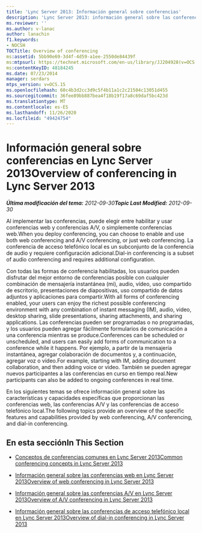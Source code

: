 ```yaml
---
title: 'Lync Server 2013: Información general sobre conferencias'
description: 'Lync Server 2013: información general sobre las conferencias.'
ms.reviewer: ''
ms.author: v-lanac
author: lanachin
f1.keywords:
- NOCSH
TOCTitle: Overview of conferencing
ms:assetid: 5bb90e69-3d4f-4d59-a1ee-2550de84439f
ms:mtpsurl: https://technet.microsoft.com/en-us/library/JJ204928(v=OCS.15)
ms:contentKeyID: 48184245
ms.date: 07/23/2014
manager: serdars
mtps_version: v=OCS.15
ms.openlocfilehash: 60c4b3d2cc3d9c5f4b11a1c2c21504c13051d455
ms.sourcegitcommit: 36fee89bb887bea4f18b19f17a8c69daf5bc423d
ms.translationtype: MT
ms.contentlocale: es-ES
ms.lasthandoff: 11/26/2020
ms.locfileid: "49424754"
---
```

# <a name="overview-of-conferencing-in-lync-server-2013"></a><span data-ttu-id="19d57-103">Información general sobre conferencias en Lync Server 2013</span><span class="sxs-lookup"><span data-stu-id="19d57-103">Overview of conferencing in Lync Server 2013</span></span>

<div data-xmlns="http://www.w3.org/1999/xhtml">

<div class="topic" data-xmlns="http://www.w3.org/1999/xhtml" data-msxsl="urn:schemas-microsoft-com:xslt" data-cs="https://msdn.microsoft.com/">

<div data-asp="https://msdn2.microsoft.com/asp">



</div>

<div id="mainSection">

<div id="mainBody"><span data-ttu-id="19d57-104">

<span> </span></span><span class="sxs-lookup"><span data-stu-id="19d57-104">

<span> </span></span></span>

<span data-ttu-id="19d57-105">_**Última modificación del tema:** 2012-09-30_</span><span class="sxs-lookup"><span data-stu-id="19d57-105">_**Topic Last Modified:** 2012-09-30_</span></span>

<span data-ttu-id="19d57-106">Al implementar las conferencias, puede elegir entre habilitar y usar conferencias web y conferencias A/V, o simplemente conferencias web.</span><span class="sxs-lookup"><span data-stu-id="19d57-106">When you deploy conferencing, you can choose to enable and use both web conferencing and A/V conferencing, or just web conferencing.</span></span> <span data-ttu-id="19d57-107">La conferencia de acceso telefónico local es un subconjunto de la conferencia de audio y requiere configuración adicional.</span><span class="sxs-lookup"><span data-stu-id="19d57-107">Dial-in conferencing is a subset of audio conferencing and requires additional configuration.</span></span>

<span data-ttu-id="19d57-108">Con todas las formas de conferencia habilitadas, los usuarios pueden disfrutar del mejor entorno de conferencias posible con cualquier combinación de mensajería instantánea (mi), audio, vídeo, uso compartido de escritorio, presentaciones de diapositivas, uso compartido de datos adjuntos y aplicaciones para compartir.</span><span class="sxs-lookup"><span data-stu-id="19d57-108">With all forms of conferencing enabled, your users can enjoy the richest possible conferencing environment with any combination of instant messaging (IM), audio, video, desktop sharing, slide presentations, sharing attachments, and sharing applications.</span></span> <span data-ttu-id="19d57-109">Las conferencias pueden ser programadas o no programadas, y los usuarios pueden agregar fácilmente formularios de comunicación a una conferencia mientras se produce.</span><span class="sxs-lookup"><span data-stu-id="19d57-109">Conferences can be scheduled or unscheduled, and users can easily add forms of communication to a conference while it happens.</span></span> <span data-ttu-id="19d57-110">Por ejemplo, a partir de la mensajería instantánea, agregar colaboración de documentos y, a continuación, agregar voz o vídeo.</span><span class="sxs-lookup"><span data-stu-id="19d57-110">For example, starting with IM, adding document collaboration, and then adding voice or video.</span></span> <span data-ttu-id="19d57-111">También se pueden agregar nuevos participantes a las conferencias en curso en tiempo real.</span><span class="sxs-lookup"><span data-stu-id="19d57-111">New participants can also be added to ongoing conferences in real time.</span></span>

<span data-ttu-id="19d57-112">En los siguientes temas se ofrece información general sobre las características y capacidades específicas que proporcionan las conferencias web, las conferencias A/V y las conferencias de acceso telefónico local.</span><span class="sxs-lookup"><span data-stu-id="19d57-112">The following topics provide an overview of the specific features and capabilities provided by web conferencing, A/V conferencing, and dial-in conferencing.</span></span>

<div>

## <a name="in-this-section"></a><span data-ttu-id="19d57-113">En esta sección</span><span class="sxs-lookup"><span data-stu-id="19d57-113">In This Section</span></span>

  - [<span data-ttu-id="19d57-114">Conceptos de conferencias comunes en Lync Server 2013</span><span class="sxs-lookup"><span data-stu-id="19d57-114">Common conferencing concepts in Lync Server 2013</span></span>](lync-server-2013-common-conferencing-concepts.md)

  - [<span data-ttu-id="19d57-115">Información general sobre las conferencias web en Lync Server 2013</span><span class="sxs-lookup"><span data-stu-id="19d57-115">Overview of web conferencing in Lync Server 2013</span></span>](lync-server-2013-web-conferencing-overview.md)

  - [<span data-ttu-id="19d57-116">Información general sobre las conferencias A/V en Lync Server 2013</span><span class="sxs-lookup"><span data-stu-id="19d57-116">Overview of A/V conferencing in Lync Server 2013</span></span>](lync-server-2013-a-v-conferencing-overview.md)

  - [<span data-ttu-id="19d57-117">Información general sobre las conferencias de acceso telefónico local en Lync Server 2013</span><span class="sxs-lookup"><span data-stu-id="19d57-117">Overview of dial-in conferencing in Lync Server 2013</span></span>](lync-server-2013-dial-in-conferencing-overview.md)

<span data-ttu-id="19d57-118"></div>

</div>

<span> </span>

</div>

</div>

</span><span class="sxs-lookup"><span data-stu-id="19d57-118"></div>

</div>

<span> </span>

</div>

</div>

</span></span></div>

